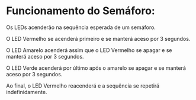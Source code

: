 # Funcionamento do Semáforo:
Os LEDs acenderão na sequência esperada de um semáforo.

O LED Vermelho se acenderá primeiro e se manterá aceso por 3 segundos.

O LED Amarelo acenderá assim que o LED Vermelho se apagar e se manterá aceso por 3 segundos.

O LED Verde acenderá por último após o amarelo se apagar e se manterá aceso por 3 segundos.

Ao final, o LED Vermelho reacenderá e a sequência se repetirá indefinidamente.